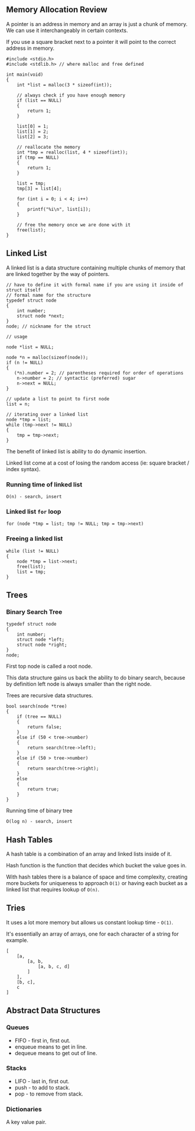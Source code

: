 ## Memory Allocation Review

A pointer is an address in memory and an array is just a chunk of memory. We can use it interchangeably in certain contexts.

If you use a square bracket next to a pointer it will point to the correct address in memory.

```
#include <stdio.h>
#include <stdlib.h> // where malloc and free defined

int main(void)
{
    int *list = malloc(3 * sizeof(int));

    // always check if you have enough memory
    if (list == NULL)
    {
        return 1;
    }

    list[0] = 1;
    list[1] = 2;
    list[2] = 3;

    // reallocate the memory
    int *tmp = realloc(list, 4 * sizeof(int));
    if (tmp == NULL)
    {
        return 1;
    }

    list = tmp;
    tmp[3] = list[4];

    for (int i = 0; i < 4; i++)
    {
        printf("%i\n", list[i]);
    }

    // free the memory once we are done with it
    free(list);
}
```

## Linked List

A linked list is a data structure containing multiple chunks of memory that are linked together by the way of pointers.

```
// have to define it with formal name if you are using it inside of struct itself
// formal name for the structure
typedef struct node
{
    int number;
    struct node *next;
}
node; // nickname for the struct

// usage

node *list = NULL;

node *n = malloc(sizeof(node));
if (n != NULL)
{
   (*n).number = 2; // parentheses required for order of operations
    n->number = 2; // syntactic (preferred) sugar
    n->next = NULL;
}

// update a list to point to first node
list = n;

// iterating over a linked list
node *tmp = list;
while (tmp->next != NULL)
{
    tmp = tmp->next;
}
```

The benefit of linked list is ability to do dynamic insertion.

Linked list come at a cost of losing the random access (ie: square bracket / index syntax).

### Running time of linked list

```
O(n) - search, insert
```

### Linked list `for` loop

```
for (node *tmp = list; tmp != NULL; tmp = tmp->next)
```

### Freeing a linked list

```
while (list != NULL)
{
    node *tmp = list->next;
    free(list);
    list = tmp;
}
```

## Trees

### Binary Search Tree

```
typedef struct node
{
    int number;
    struct node *left;
    struct node *right;
}
node;
```

First top node is called a root node.

This data structure gains us back the ability to do binary search, because by definition left node is always smaller than the right node.

Trees are recursive data structures.

```
bool search(node *tree)
{
    if (tree == NULL)
    {
        return false;
    }
    else if (50 < tree->number)
    {
        return search(tree->left);
    }
    else if (50 > tree->number)
    {
        return search(tree->right);
    }
    else
    {
        return true;
    }
}
```

Running time of binary tree

```
O(log n) - search, insert
```

## Hash Tables

A hash table is a combination of an array and linked lists inside of it.

Hash function is the function that decides which bucket the value goes in.

With hash tables there is a balance of space and time complexity, creating more buckets for uniqueness to approach `O(1)` or having each bucket as a linked list that requires lookup of `O(n)`.

## Tries

It uses a lot more memory but allows us constant lookup time - `O(1)`.

It's essentially an array of arrays, one for each character of a string for example.

```
[
    [a,
        [a, b,
            [a, b, c, d]
        ]
    ],
    [b, c],
    c
]
```

## Abstract Data Structures

### Queues

- FIFO - first in, first out.
- enqueue means to get in line.
- dequeue means to get out of line.

### Stacks

- LIFO - last in, first out.
- push - to add to stack.
- pop - to remove from stack.

### Dictionaries

A key value pair.